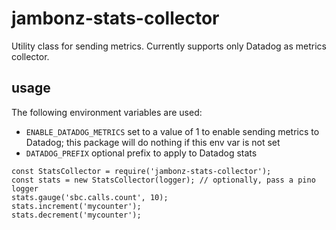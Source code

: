 # jambonz-stats-collector

Utility class for sending metrics.  Currently supports only Datadog as metrics collector.

## usage
The following environment variables are used:

- `ENABLE_DATADOG_METRICS` set to a value of 1 to enable sending metrics to Datadog; this package will do nothing if this env var is not set
- `DATADOG_PREFIX` optional prefix to apply to Datadog stats
```
const StatsCollector = require('jambonz-stats-collector');
const stats = new StatsCollector(logger); // optionally, pass a pino logger
stats.gauge('sbc.calls.count', 10);
stats.increment('mycounter');
stats.decrement('mycounter');
```